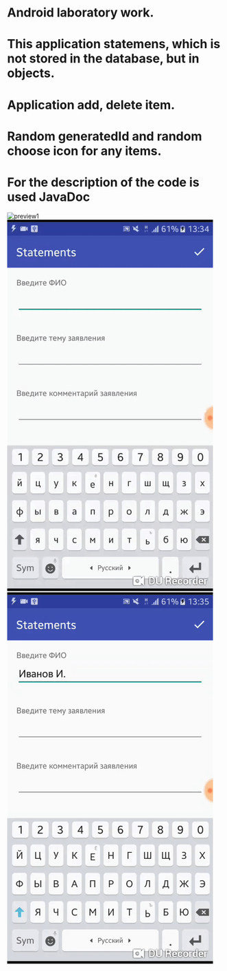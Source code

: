# Android laboratory work.
# This application statemens, which is not stored in the database, but in objects.
# Application add, delete item.
# Random generatedId and random choose icon for any items.
# For the description of the code is used JavaDoc
![preview1](https://github.com/dmitriykotov333/Posts-Room-RxJava/promo.gif)
![preview2](https://github.com/dmitriykotov333/AndroidLaba1_2/blob/master/preview2.gif)
![preview3](https://github.com/dmitriykotov333/AndroidLaba1_2/blob/master/preview3.gif)

